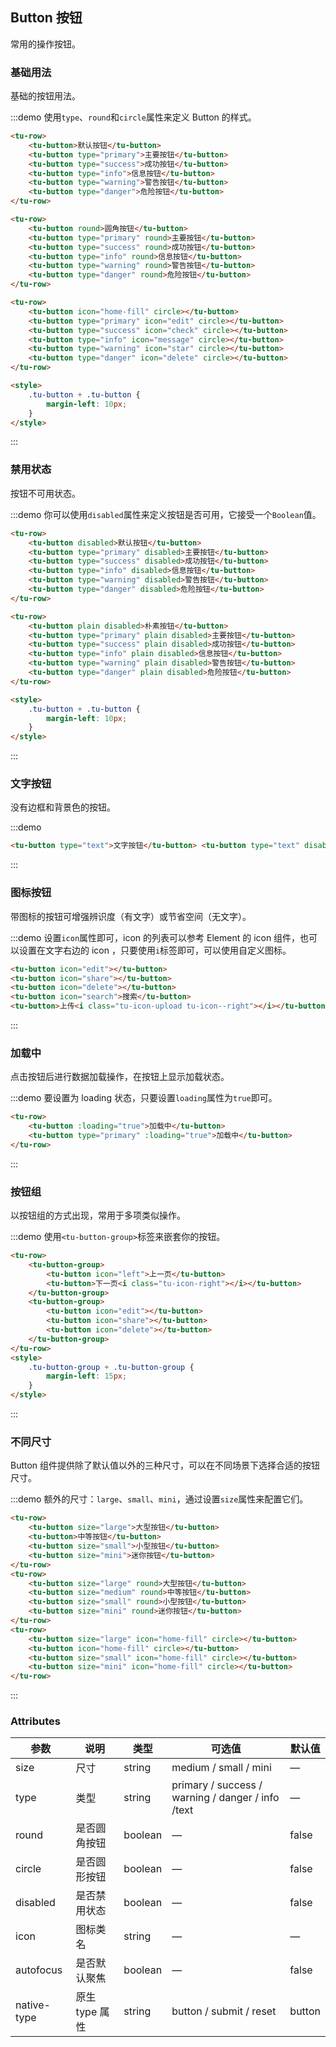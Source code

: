## Button 按钮

常用的操作按钮。

### 基础用法

基础的按钮用法。

:::demo 使用`type`、`round`和`circle`属性来定义 Button 的样式。

```html
<tu-row>
	<tu-button>默认按钮</tu-button>
	<tu-button type="primary">主要按钮</tu-button>
	<tu-button type="success">成功按钮</tu-button>
	<tu-button type="info">信息按钮</tu-button>
	<tu-button type="warning">警告按钮</tu-button>
	<tu-button type="danger">危险按钮</tu-button>
</tu-row>

<tu-row>
	<tu-button round>圆角按钮</tu-button>
	<tu-button type="primary" round>主要按钮</tu-button>
	<tu-button type="success" round>成功按钮</tu-button>
	<tu-button type="info" round>信息按钮</tu-button>
	<tu-button type="warning" round>警告按钮</tu-button>
	<tu-button type="danger" round>危险按钮</tu-button>
</tu-row>

<tu-row>
	<tu-button icon="home-fill" circle></tu-button>
	<tu-button type="primary" icon="edit" circle></tu-button>
	<tu-button type="success" icon="check" circle></tu-button>
	<tu-button type="info" icon="message" circle></tu-button>
	<tu-button type="warning" icon="star" circle></tu-button>
	<tu-button type="danger" icon="delete" circle></tu-button>
</tu-row>

<style>
	.tu-button + .tu-button {
		margin-left: 10px;
	}
</style>
```

:::

### 禁用状态

按钮不可用状态。

:::demo 你可以使用`disabled`属性来定义按钮是否可用，它接受一个`Boolean`值。

```html
<tu-row>
	<tu-button disabled>默认按钮</tu-button>
	<tu-button type="primary" disabled>主要按钮</tu-button>
	<tu-button type="success" disabled>成功按钮</tu-button>
	<tu-button type="info" disabled>信息按钮</tu-button>
	<tu-button type="warning" disabled>警告按钮</tu-button>
	<tu-button type="danger" disabled>危险按钮</tu-button>
</tu-row>

<tu-row>
	<tu-button plain disabled>朴素按钮</tu-button>
	<tu-button type="primary" plain disabled>主要按钮</tu-button>
	<tu-button type="success" plain disabled>成功按钮</tu-button>
	<tu-button type="info" plain disabled>信息按钮</tu-button>
	<tu-button type="warning" plain disabled>警告按钮</tu-button>
	<tu-button type="danger" plain disabled>危险按钮</tu-button>
</tu-row>

<style>
	.tu-button + .tu-button {
		margin-left: 10px;
	}
</style>
```

:::

### 文字按钮

没有边框和背景色的按钮。

:::demo

```html
<tu-button type="text">文字按钮</tu-button> <tu-button type="text" disabled>文字按钮</tu-button>
```

:::

### 图标按钮

带图标的按钮可增强辨识度（有文字）或节省空间（无文字）。

:::demo 设置`icon`属性即可，icon 的列表可以参考 Element 的 icon 组件，也可以设置在文字右边的 icon ，只要使用`i`标签即可，可以使用自定义图标。

```html
<tu-button icon="edit"></tu-button>
<tu-button icon="share"></tu-button>
<tu-button icon="delete"></tu-button>
<tu-button icon="search">搜索</tu-button>
<tu-button>上传<i class="tu-icon-upload tu-icon--right"></i></tu-button>
```

:::

### 加载中

点击按钮后进行数据加载操作，在按钮上显示加载状态。

:::demo 要设置为 loading 状态，只要设置`loading`属性为`true`即可。

```html
<tu-row>
	<tu-button :loading="true">加载中</tu-button>
	<tu-button type="primary" :loading="true">加载中</tu-button>
</tu-row>
```

:::

### 按钮组

以按钮组的方式出现，常用于多项类似操作。

:::demo 使用`<tu-button-group>`标签来嵌套你的按钮。

```html
<tu-row>
	<tu-button-group>
		<tu-button icon="left">上一页</tu-button>
		<tu-button>下一页<i class="tu-icon-right"></i></tu-button>
	</tu-button-group>
	<tu-button-group>
		<tu-button icon="edit"></tu-button>
		<tu-button icon="share"></tu-button>
		<tu-button icon="delete"></tu-button>
	</tu-button-group>
</tu-row>
<style>
	.tu-button-group + .tu-button-group {
		margin-left: 15px;
	}
</style>
```

:::

### 不同尺寸

Button 组件提供除了默认值以外的三种尺寸，可以在不同场景下选择合适的按钮尺寸。

:::demo 额外的尺寸：`large`、`small`、`mini`，通过设置`size`属性来配置它们。

```html
<tu-row>
	<tu-button size="large">大型按钮</tu-button>
	<tu-button>中等按钮</tu-button>
	<tu-button size="small">小型按钮</tu-button>
	<tu-button size="mini">迷你按钮</tu-button>
</tu-row>
<tu-row>
	<tu-button size="large" round>大型按钮</tu-button>
	<tu-button size="medium" round>中等按钮</tu-button>
	<tu-button size="small" round>小型按钮</tu-button>
	<tu-button size="mini" round>迷你按钮</tu-button>
</tu-row>
<tu-row>
	<tu-button size="large" icon="home-fill" circle></tu-button>
	<tu-button icon="home-fill" circle></tu-button>
	<tu-button size="small" icon="home-fill" circle></tu-button>
	<tu-button size="mini" icon="home-fill" circle></tu-button>
</tu-row>
```

:::

### Attributes

| 参数        | 说明           | 类型    | 可选值                                            | 默认值 |
| ----------- | -------------- | ------- | ------------------------------------------------- | ------ |
| size        | 尺寸           | string  | medium / small / mini                             | —      |
| type        | 类型           | string  | primary / success / warning / danger / info /text | —      |
| round       | 是否圆角按钮   | boolean | —                                                 | false  |
| circle      | 是否圆形按钮   | boolean | —                                                 | false  |
| disabled    | 是否禁用状态   | boolean | —                                                 | false  |
| icon        | 图标类名       | string  | —                                                 | —      |
| autofocus   | 是否默认聚焦   | boolean | —                                                 | false  |
| native-type | 原生 type 属性 | string  | button / submit / reset                           | button |
